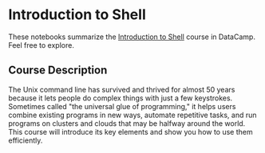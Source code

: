 # Introduction to Shell

These notebooks summarize the [Introduction to Shell](https://app.datacamp.com/learn/courses/introduction-to-shell) course in DataCamp. Feel free to explore.

## Course Description
The Unix command line has survived and thrived for almost 50 years because it lets people do complex things with just a few keystrokes. Sometimes called "the universal glue of programming," it helps users combine existing programs in new ways, automate repetitive tasks, and run programs on clusters and clouds that may be halfway around the world. This course will introduce its key elements and show you how to use them efficiently.